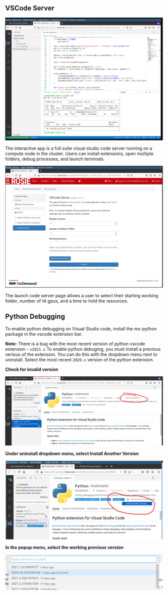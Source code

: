 ## VSCode Server

![Example](../_images/code_example.png)

The interactive app is a full suite visual studio code server running on a compute node in the cluster. Users can install extensions, open multiple folders, debug processes, and launch terminals.

![Interactive App](../_images/code_form.png)

The launch code server page allows a user to select their starting working folder, number of t4 gpus, and a time to hold the resources.

## Python Debugging

To enable python debugging on Visual Studio code, install the ms-python package in the vscode extension bar.

**Note:** There is a bug with the most recent version of python vscode extension - `v2021.x` To enable python debuging, you must install a previous verious of the extension. You can do this with the dropdown menu next to uninstall. Select the most recent `2020.x` version of the python extension.

**Check for invalid version**

![Version Check](../_images/code_python_wrongversion.png)

**Under uninstall dropdown menu, select Install Another Version**

![Select Write Version](../_images/code_otherversion.png)

**In the popup menu, select the working previous version**

![Something](../_images/code_version.png)
